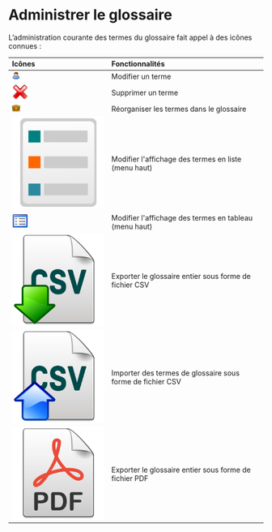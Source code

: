 # Administrer le glossaire

L’administration courante des termes du glossaire fait appel à des icônes connues :

| Icônes | Fonctionnalités |
| :--- | :--- |
| ![](../../.gitbook/assets/graficos77%20%287%29.png) | Modifier un terme |
| ![](../../.gitbook/assets/graficos78%20%287%29.png) | Supprimer un terme |
| ![](../../.gitbook/assets/graficos79%20%287%29.png) | Réorganiser les termes dans le glossaire |
| ![](../../.gitbook/assets/image208%20%281%29.svg) | Modifier l'affichage des termes en liste \(menu haut\) |
| ![](../../.gitbook/assets/image209%20%281%29.png) | Modifier l'affichage des termes en tableau \(menu haut\) |
| ![](../../.gitbook/assets/image210%20%281%29.svg) | Exporter le glossaire entier sous forme de fichier CSV |
| ![](../../.gitbook/assets/image211%20%281%29.svg) | Importer des termes de glossaire sous forme de fichier CSV |
| ![](../../.gitbook/assets/image212%20%281%29.svg) | Exporter le glossaire entier sous forme de fichier PDF |

